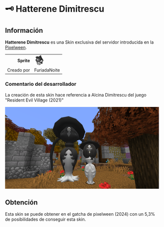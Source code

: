 # 🗝️ Hatterene Dimitrescu

## Información

**Hatterene Dimitrescu** es una Skin exclusiva del servidor introducida en la [Pixelween](./).

|||
| ------------------------------: | -------------------------------------------------------------------------------------------------------------------------------------- |
|                      **Sprite** | ![Sprite de Hatterene Dimitrescu](../../images/pokemon/pixelween/dimitrescu-sprite.png)                                           |                                                                                                             |
|                      Creado por | FuriadaNoite                                                                                                                 |


### Comentario del desarrollador
La creación de esta skin hace referencia a Alcina Dimitrescu del juego "Resident Evil Village (2021)"

![Vistazo en el juego a Hatterene Dimitrescu](../../images/pokemon/pixelween/hatterene-preview.png)

## Obtención

Esta skin se puede obtener en el gatcha de pixelween (2024) con un 5,3% de posibilidades de conseguir esta skin.
